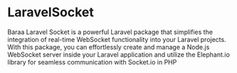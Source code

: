 # LaravelSocket
Baraa Laravel Socket is a powerful Laravel package that simplifies the integration of real-time WebSocket functionality into your Laravel projects. With this package, you can effortlessly create and manage a Node.js WebSocket server inside your Laravel application and utilize the Elephant.io library for seamless communication with Socket.io in PHP
